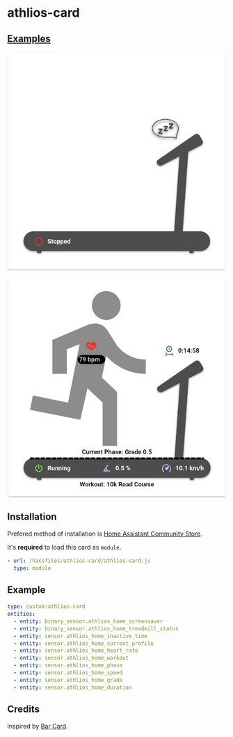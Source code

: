 
# athlios-card

## [Examples](#examples-1)

![Stopped](https://github.com/firkeuf/athlios-card/blob/master/images/stopped.png?raw=true)

![Running](https://github.com/firkeuf/athlios-card/blob/master/images/running.png?raw=true)

## Installation

Prefered method of installation is [Home Assistant Community Store](https://github.com/hacs/integration).

It's **required** to load this card as `module`.

```yaml
- url: /hacsfiles/athlios-card/athlios-card.js
  type: module
```

## Example

```yaml
type: custom:athlios-card
entities:
  - entity: binary_sensor.athlios_home_screensaver
  - entity: binary_sensor.athlios_home_treadmill_status
  - entity: sensor.athlios_home_inactive_time
  - entity: sensor.athlios_home_current_profile
  - entity: sensor.athlios_home_heart_rate
  - entity: sensor.athlios_home_workout
  - entity: sensor.athlios_home_phase
  - entity: sensor.athlios_home_speed
  - entity: sensor.athlios_home_grade
  - entity: sensor.athlios_home_duration
```


## Credits

Inspired by [Bar Card](https://github.com/custom-cards/bar-card).

